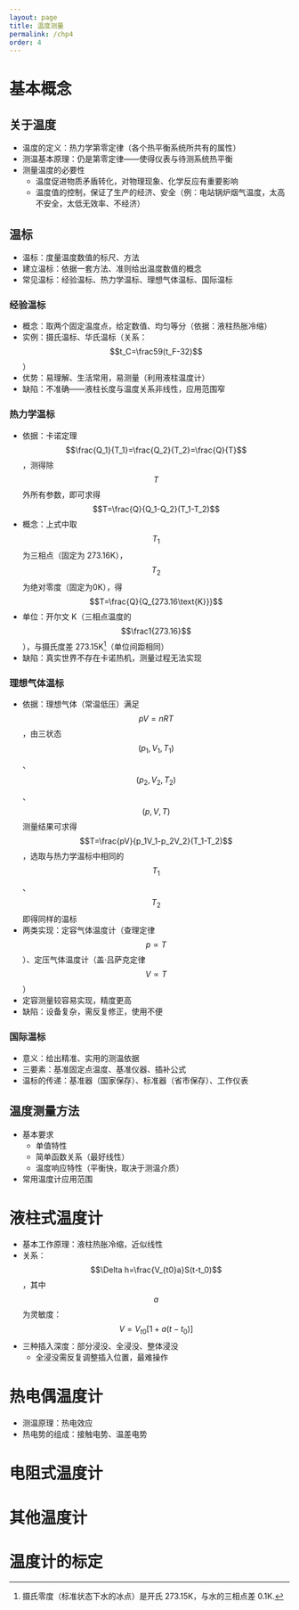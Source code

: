 ```yaml
---
layout: page
title: 温度测量
permalink: /chp4
order: 4
---
```


# 基本概念

## 关于温度

- 温度的定义：热力学第零定律（各个热平衡系统所共有的属性）
- 测温基本原理：仍是第零定律——使得仪表与待测系统热平衡
- 测量温度的必要性
    - 温度促进物质矛盾转化，对物理现象、化学反应有重要影响
    - 温度值的控制，保证了生产的经济、安全（例：电站锅炉烟气温度，太高不安全，太低无效率、不经济）

## 温标

- 温标：度量温度数值的标尺、方法
- 建立温标：依据一套方法、准则给出温度数值的概念
- 常见温标：经验温标、热力学温标、理想气体温标、国际温标

### 经验温标

- 概念：取两个固定温度点，给定数值、均匀等分（依据：液柱热胀冷缩）
- 实例：摄氏温标、华氏温标（关系：$$t_C=\frac59(t_F-32)$$）
- 优势：易理解、生活常用，易测量（利用液柱温度计）
- 缺陷：不准确——液柱长度与温度关系非线性，应用范围窄

### 热力学温标

- 依据：卡诺定理 $$\frac{Q_1}{T_1}=\frac{Q_2}{T_2}=\frac{Q}{T}$$，测得除 $$T$$ 外所有参数，即可求得 $$T=\frac{Q}{Q_1-Q_2}(T_1-T_2)$$
- 概念：上式中取 $$T_1$$ 为三相点（固定为 273.16K），$$T_2$$ 为绝对零度（固定为0K），得 $$T=\frac{Q}{Q_{273.16\text{K}}}$$
- 单位：开尔文 K（三相点温度的 $$\frac1{273.16}$$），与摄氏度差 273.15K[^1]（单位间距相同）
- 缺陷：真实世界不存在卡诺热机，测量过程无法实现

[^1]: 摄氏零度（标准状态下水的冰点）是开氏 273.15K，与水的三相点差 0.1K.

### 理想气体温标

- 依据：理想气体（常温低压）满足 $$pV=nRT$$，由三状态 $$(p_1,V_1,T_1)$$、$$(p_2,V_2,T_2)$$、$$(p,V,T)$$ 测量结果可求得 $$T=\frac{pV}{p_1V_1-p_2V_2}(T_1-T_2)$$，选取与热力学温标中相同的 $$T_1$$、$$T_2$$ 即得同样的温标
- 两类实现：定容气体温度计（查理定律 $$p\propto T$$）、定压气体温度计（盖·吕萨克定律 $$V\propto T$$）
- 定容测量较容易实现，精度更高
- 缺陷：设备复杂，需反复修正，使用不便

### 国际温标

- 意义：给出精准、实用的测温依据
- 三要素：基准固定点温度、基准仪器、插补公式
- 温标的传递：基准器（国家保存）、标准器（省市保存）、工作仪表

## 温度测量方法

- 基本要求
    - 单值特性
    - 简单函数关系（最好线性）
    - 温度响应特性（平衡快，取决于测温介质）
- 常用温度计应用范围

# 液柱式温度计

- 基本工作原理：液柱热胀冷缩，近似线性
- 关系：$$\Delta h=\frac{V_{t0}a}S(t-t_0)$$，其中 $$a$$ 为灵敏度：$$V=V_{t0}[1+a(t-t_0)]$$
- 三种插入深度：部分浸没、全浸没、整体浸没
    - 全浸没需反复调整插入位置，最难操作

# 热电偶温度计

<!-- lots of things TODO here -->

- 测温原理：热电效应
- 热电势的组成：接触电势、温差电势

# 电阻式温度计

# 其他温度计

# 温度计的标定